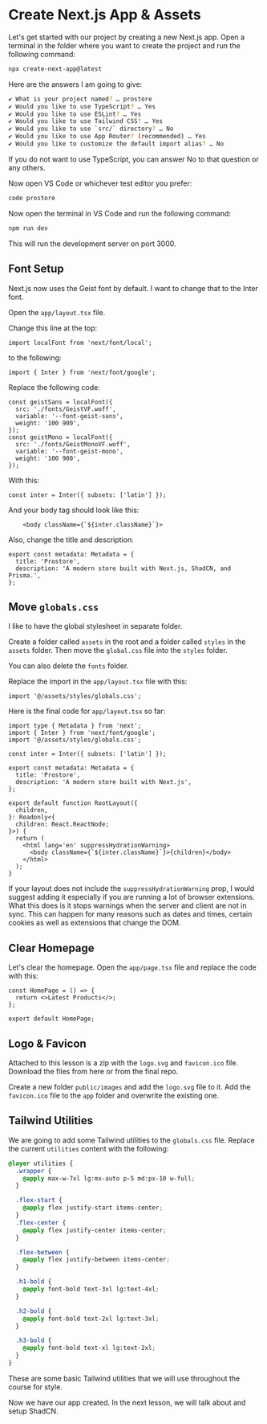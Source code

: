 # Create Next.js App & Assets

Let's get started with our project by creating a new Next.js app. Open a terminal in the folder where you want to create the project and run the following command:

```bash
npx create-next-app@latest
```

Here are the answers I am going to give:

```bash
✔ What is your project named? … prostore
✔ Would you like to use TypeScript? … Yes
✔ Would you like to use ESLint? … Yes
✔ Would you like to use Tailwind CSS? … Yes
✔ Would you like to use `src/` directory? … No
✔ Would you like to use App Router? (recommended) … Yes
✔ Would you like to customize the default import alias? … No
```

If you do not want to use TypeScript, you can answer No to that question or any others.

Now open VS Code or whichever test editor you prefer:

```bash
code prostore
```

Now open the terminal in VS Code and run the following command:

```bash
npm run dev
```

This will run the development server on port 3000.

## Font Setup

Next.js now uses the Geist font by default. I want to change that to the Inter font.

Open the `app/layout.tsx` file.

Change this line at the top:

```tsx
import localFont from 'next/font/local';
```

to the following:

```tsx
import { Inter } from 'next/font/google';
```

Replace the following code:

```tsx
const geistSans = localFont({
  src: './fonts/GeistVF.woff',
  variable: '--font-geist-sans',
  weight: '100 900',
});
const geistMono = localFont({
  src: './fonts/GeistMonoVF.woff',
  variable: '--font-geist-mono',
  weight: '100 900',
});
```

With this:

```tsx
const inter = Inter({ subsets: ['latin'] });
```

And your body tag should look like this:

```tsx
    <body className={`${inter.className}`}>
```

Also, change the title and description:

```tsx
export const metadata: Metadata = {
  title: 'Prostore',
  description: 'A modern store built with Next.js, ShadCN, and Prisma.',
};
```

## Move `globals.css`

I like to have the global stylesheet in separate folder.

Create a folder called `assets` in the root and a folder called `styles` in the `assets` folder. Then move the `global.css` file into the `styles` folder.

You can also delete the `fonts` folder.

Replace the import in the `app/layout.tsx` file with this:

```tsx
import '@/assets/styles/globals.css';
```

Here is the final code for `app/layout.tsx` so far:

```tsx
import type { Metadata } from 'next';
import { Inter } from 'next/font/google';
import '@/assets/styles/globals.css';

const inter = Inter({ subsets: ['latin'] });

export const metadata: Metadata = {
  title: 'Prostore',
  description: 'A modern store built with Next.js',
};

export default function RootLayout({
  children,
}: Readonly<{
  children: React.ReactNode;
}>) {
  return (
    <html lang='en' suppressHydrationWarning>
      <body className={`${inter.className}`}>{children}</body>
    </html>
  );
}
```

If your layout does not include the `suppressHydrationWarning` prop, I would suggest adding it especially if you are running a lot of browser extensions. What this does is it stops warnings when the server and client are not in sync. This can happen for many reasons such as dates and times, certain cookies as well as extensions that change the DOM.

## Clear Homepage

Let's clear the homepage. Open the `app/page.tsx` file and replace the code with this:

```tsx
const HomePage = () => {
  return <>Latest Products</>;
};

export default HomePage;
```

## Logo & Favicon

Attached to this lesson is a zip with the `logo.svg` and `favicon.ico` file. Download the files from here or from the final repo.

Create a new folder `public/images` and add the `logo.svg` file to it. Add the `favicon.ico` file to the `app` folder and overwrite the existing one.

## Tailwind Utilities

We are going to add some Tailwind utilities to the `globals.css` file. Replace the current `utilities` content with the following:

```css
@layer utilities {
  .wrapper {
    @apply max-w-7xl lg:mx-auto p-5 md:px-10 w-full;
  }

  .flex-start {
    @apply flex justify-start items-center;
  }
  .flex-center {
    @apply flex justify-center items-center;
  }

  .flex-between {
    @apply flex justify-between items-center;
  }

  .h1-bold {
    @apply font-bold text-3xl lg:text-4xl;
  }

  .h2-bold {
    @apply font-bold text-2xl lg:text-3xl;
  }

  .h3-bold {
    @apply font-bold text-xl lg:text-2xl;
  }
}
```

These are some basic Tailwind utilities that we will use throughout the course for style.

Now we have our app created. In the next lesson, we will talk about and setup ShadCN.
